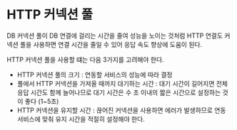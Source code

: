 # HTTP 커넥션 풀

DB 커넥션 풀이 DB 연결에 걸리는 시간을 줄여 성능을 노이는 것처럼 HTTP 연결도 커넥션 풀을 사용하면 연결 시간을 줄일 수 있어 응답 속도 향상에 도움이 된다.

HTTP 커넥션 풀을 사용할 떄는 다음 3가지를 고려해야 한다.
- HTTP 커넥션 풀의 크기 : 연동할 서비스의 성능에 따라 결정
- 풀에서 HTTP 커넥션을 가져올 때까지 대기하는 시간 : 대기 시간이 길어지면 전체 응답 시간도 함께 늘어나므로 대기 시간은 수 초 이내의 짧은 시간으로 설정하는 것이 좋다 (1~5초)
- HTTP 커넥션을 유지할 시간 : 끊어진 커넥션을 사용하면 에러가 발생하므로 연동 서비스에 맞춰 유지 시간을 적절히 설정해야 한다.



